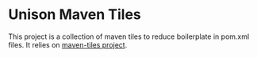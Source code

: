 Unison Maven Tiles
==================

This project is a collection of maven tiles to reduce boilerplate in pom.xml files.
It relies on [maven-tiles project](https://github.com/maoo/maven-tiles).
